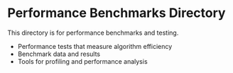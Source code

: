 # Performance Benchmarks Directory

This directory is for performance benchmarks and testing.

- Performance tests that measure algorithm efficiency
- Benchmark data and results
- Tools for profiling and performance analysis
